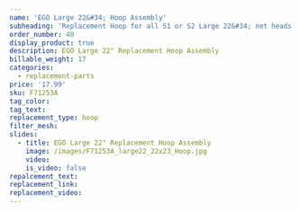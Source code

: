 ```yaml
---
name: 'EGO Large 22&#34; Hoop Assembly'
subheading: 'Replacement Hoop for all S1 or S2 Large 22&#34; net heads'
order_number: 40
display_product: true
description: EGO Large 22" Replacement Hoop Assembly
billable_weight: 17
categories:
  - replacement-parts
price: '17.99'
sku: F71253A
tag_color:
tag_text:
replacement_type: hoop
filter_mesh:
slides:
  - title: EGO Large 22" Replacement Hoop Assembly
    image: /images/F71253A_large22_22x23_Hoop.jpg
    video:
    is_video: false
repalcement_text:
replacement_link:
replacement_video:
---
```


